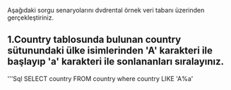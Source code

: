 Aşağıdaki sorgu senaryolarını dvdrental örnek veri tabanı üzerinden gerçekleştiriniz.

## 1.Country tablosunda bulunan country sütunundaki ülke isimlerinden 'A' karakteri ile başlayıp 'a' karakteri ile sonlananları sıralayınız.
   '''Sql
  SELECT country FROM country 
   where country LIKE 'A%a' 
